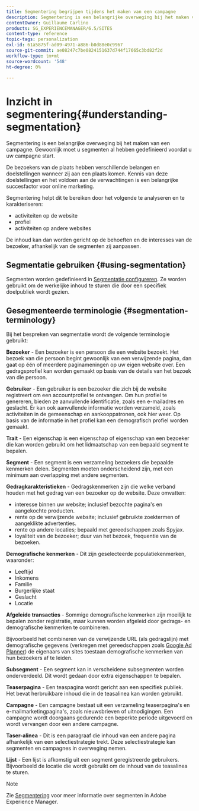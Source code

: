 ```yaml
---
title: Segmentering begrijpen tijdens het maken van een campagne
description: Segmentering is een belangrijke overweging bij het maken van een campagne.
contentOwner: Guillaume Carlino
products: SG_EXPERIENCEMANAGER/6.5/SITES
content-type: reference
topic-tags: personalization
exl-id: 61a5875f-ad09-4971-a886-b0d88e0c9967
source-git-commit: ae08247c7be0824151637d744f17665c3bd82f2d
workflow-type: tm+mt
source-wordcount: '548'
ht-degree: 0%

---
```


# Inzicht in segmentering{#understanding-segmentation}

Segmentering is een belangrijke overweging bij het maken van een campagne. Gewoonlijk moet u segmenten al hebben gedefinieerd voordat u uw campagne start.

De bezoekers van de plaats hebben verschillende belangen en doelstellingen wanneer zij aan een plaats komen. Kennis van deze doelstellingen en het voldoen aan de verwachtingen is een belangrijke succesfactor voor online marketing.

Segmentering helpt dit te bereiken door het volgende te analyseren en te karakteriseren:

* activiteiten op de website
* profiel
* activiteiten op andere websites

De inhoud kan dan worden gericht op de behoeften en de interesses van de bezoeker, afhankelijk van de segmenten zij aanpassen.

## Segmentatie gebruiken {#using-segmentation}

Segmenten worden gedefinieerd in [Segmentatie configureren](/help/sites-administering/campaign-segmentation.md). Ze worden gebruikt om de werkelijke inhoud te sturen die door een specifiek doelpubliek wordt gezien.

## Gesegmenteerde terminologie {#segmentation-terminology}

Bij het bespreken van segmentatie wordt de volgende terminologie gebruikt:

**Bezoeker** - Een bezoeker is een persoon die een website bezoekt. Het bezoek van die persoon begint gewoonlijk van een verwijzende pagina, dan gaat op één of meerdere paginameningen op uw eigen website over. Een gedragsprofiel kan worden gemaakt op basis van de details van het bezoek van die persoon.

**Gebruiker** - Een gebruiker is een bezoeker die zich bij de website registreert om een accountprofiel te ontvangen. Om hun profiel te genereren, bieden ze aanvullende identificatie, zoals een e-mailadres en geslacht. Er kan ook aanvullende informatie worden verzameld, zoals activiteiten in de gemeenschap en aankooppatronen, ook hier weer. Op basis van de informatie in het profiel kan een demografisch profiel worden gemaakt.

**Trait** - Een eigenschap is een eigenschap of eigenschap van een bezoeker die kan worden gebruikt om het lidmaatschap van een bepaald segment te bepalen.

**Segment** - Een segment is een verzameling bezoekers die bepaalde kenmerken delen. Segmenten moeten onderscheidend zijn, met een minimum aan overlapping met andere segmenten.

**Gedragkarakteristieken** - Gedragskenmerken zijn die welke verband houden met het gedrag van een bezoeker op de website. Deze omvatten:

* interesse binnen uw website; inclusief bezochte pagina&#39;s en aangekochte producten.
* rente op de verwijzende website; inclusief gebruikte zoektermen of aangeklikte advertenties.
* rente op andere locaties; bepaald met gereedschappen zoals Spyjax.
* loyaliteit van de bezoeker; duur van het bezoek, frequentie van de bezoeken.

**Demografische kenmerken** - Dit zijn geselecteerde populatiekenmerken, waaronder:

* Leeftijd
* Inkomens
* Familie
* Burgerlijke staat
* Geslacht
* Locatie

**Afgeleide transacties** - Sommige demografische kenmerken zijn moeilijk te bepalen zonder registratie, maar kunnen worden afgeleid door gedrags- en demografische kenmerken te combineren.

Bijvoorbeeld het combineren van de verwijzende URL (als gedragslijn) met demografische gegevens (verkregen met gereedschappen zoals [Google Ad Planner](https://www.google.com/adplanner/)) de eigenaars van sites toestaan demografische kenmerken van hun bezoekers af te leiden.

**Subsegment** - Een segment kan in verscheidene subsegmenten worden onderverdeeld. Dit wordt gedaan door extra eigenschappen te bepalen.

**Teaserpagina** - Een teaspagina wordt gericht aan een specifiek publiek. Het bevat herbruikbare inhoud die in de teasalinea kan worden gebruikt.

**Campagne** - Een campagne bestaat uit een verzameling teaserpagina&#39;s en e-mailmarketingpagina&#39;s, zoals nieuwsbrieven of uitnodigingen. Een campagne wordt doorgaans gedurende een beperkte periode uitgevoerd en wordt vervangen door een andere campagne.

**Taser-alinea** - Dit is een paragraaf die inhoud van een andere pagina afhankelijk van een selectiestrategie trekt. Deze selectiestrategie kan segmenten en campagnes in overweging nemen.

**Lijst** - Een lijst is afkomstig uit een segment geregistreerde gebruikers. Bijvoorbeeld de locatie die wordt gebruikt om de inhoud van de teasalinea te sturen.

>[!NOTE]
>
>Zie [Segmentering](/help/sites-administering/campaign-segmentation.md) voor meer informatie over segmenten in Adobe Experience Manager.
